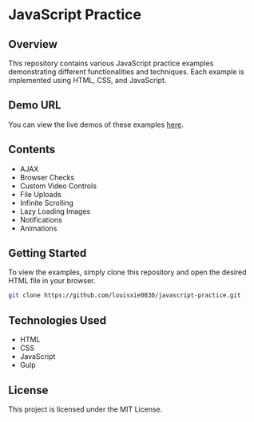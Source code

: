 # JavaScript Practice

## Overview
This repository contains various JavaScript practice examples demonstrating different functionalities and techniques. Each example is implemented using HTML, CSS, and JavaScript.

## Demo URL
You can view the live demos of these examples [here](https://louisxie0830.github.io/javascript-practice/).

## Contents
- AJAX
- Browser Checks
- Custom Video Controls
- File Uploads
- Infinite Scrolling
- Lazy Loading Images
- Notifications
- Animations

## Getting Started
To view the examples, simply clone this repository and open the desired HTML file in your browser.

```bash
git clone https://github.com/louisxie0830/javascript-practice.git
```

## Technologies Used
- HTML
- CSS
- JavaScript
- Gulp

## License
This project is licensed under the MIT License.
